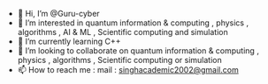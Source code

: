 - 👋 Hi, I’m @Guru-cyber
- 👀 I’m interested in quantum information & computing , physics , algorithms , AI & ML , Scientific computing and simulation 
- 🌱 I’m currently learning C++ 
- 💞️ I’m looking to collaborate on quantum information & computing , physics , algorithms , Scientific computing or simulation
- 📫 How to reach me : mail : singhacademic2002@gmail.com

<!---
Guru-cyber/Guru-cyber is a ✨ special ✨ repository because its `README.md` (this file) appears on your GitHub profile.
You can click the Preview link to take a look at your changes.
--->
